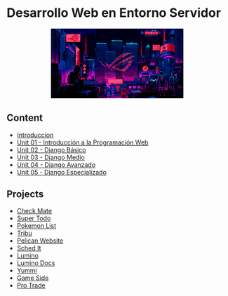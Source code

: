 # Desarrollo Web en Entorno Servidor

<div align=center>
<img src="../extras/cyberpunk2.gif" alt="me" width="60%">
</div>

## Content
- [Introduccion](./introduccion/README.md)
- [Unit 01 - Introducción a la Programación Web](./unidad01/README.md)
- [Unit 02 - Django Básico](./unidad02/README.md)
- [Unit 03 - Django Medio](./unidad03/README.md)
- [Unit 04 - Django Avanzado](./unidad04/README.md)
- [Unit 05 - Django Especializado](./unidad05/README.md)

## Projects
- [Check Mate](https://github.com/Chugani05/CheckMate.git)
- [Super Todo](https://github.com/Chugani05/SuperTodo.git)
- [Pokemon List](https://github.com/Chugani05/PokemonList.git)
- [Tribu](https://github.com/Chugani05/Tribu.git)
- [Pelican Website](https://github.com/mdiogc-JesusLugo2002-Chugani05/PelicanWebsite.git)
- [Sched It](https://github.com/Chugani05/SchedIt.git)
- [Lumino](https://github.com/Chugani05-JesusLugo2002/Lumino.git)
- [Lumino Docs](https://github.com/Chugani05-JesusLugo2002/LuminoDocs.git)
- [Yummi]()
- [Game Side](https://github.com/Chugani05-JesusLugo2002/GameSide.git)
- [Pro Trade](https://github.com/Chugani05/ProTrade.git)
